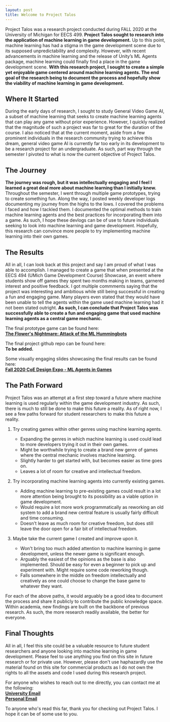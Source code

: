 ```yaml
---
layout: post
title: Welcome to Project Talos
---
```


Project Talos was a research project conducted during FALL 2020 at the University of Michigan for EECS 499. **Project Talos sought to research into the application of machine learning in game development.** Up to this point, machine learning has had a stigma in the game development scene due to its supposed unpredictability and complexity. However, with recent advancements in machine learning and the release of Unity’s ML Agents package, machine learning could finally find a place in the game development scene. **With this research project, I sought to create a simple yet enjoyable game centered around machine learning agents. The end goal of the research being to document the process and hopefully show the viability of machine learning in game development.**

## Where It Started

During the early days of research, I sought to study General Video Game AI, a subset of machine learning that seeks to create machine learning agents that can play any game without prior experience. However, I quickly realized that the magnitude of such a project was far to great for the duration of the course. I also noticed that at the current moment, aside from a few prominent individuals in the research community trying to achieve this dream, general video game AI is currently far too early in its development to be a research project for an undergraduate. As such, part way through the semester I pivoted to what is now the current objective of Project Talos.

## The Journey

**The journey was rough, but it was intellectually engaging and I feel I learned a great deal more about machine learning than I initially knew.** Throughout the semester, I went through multiple game prototypes, trying to create something fun. Along the way, I posted weekly developer logs documenting my journey from the highs to the lows. I covered the problems I faced and how I tackled them. I documented the optimal methods to train machine learning agents and the best practices for incorporating them into a game. As such, I hope these devlogs can be of use to future individuals seeking to look into machine learning and game development. Hopefully, this research can convince more people to try implementing machine learning into their own games. 

## The Results

All in all, I can look back at this project and say I am proud of what I was able to accomplish. I managed to create a game that when presented at the EECS 494 (UMich Game Development Course) Showcase, an event where students show off games they spent two months making in teams, garnered interest and positive feedback. I got multiple commments saying that the project was interesting and ambitious while still being successful in creating a fun and engaging game. Many players even stated that they would have been unable to tell the agents within the game used machine learning had it not been stated outright. **As such, I can conclude that Project Talos was successfully able to create a fun and engaging game that used machine learning agents as a central game mechanic.**

The final prototype game can be found here:  
**[The Flower's Nightmare: Attack of the ML Hummingbots](https://royalguardstudios.itch.io/the-flowers-nightmare)**

The final project github repo can be found here:  
**To be added.**

Some visually engaging slides showcasing the final results can be found here:  
**[Fall 2020 CoE Design Expo - ML Agents in Games](https://docs.google.com/presentation/d/1zl-6EEp7SOEROw0jPdHHJ6FFgav-9bWAdp_aZMvI5_o/edit?usp=sharing)**

## The Path Forward

Project Talos was an attempt at a first step toward a future where machine learning is used regularly within the game development industry. As such, there is much to still be done to make this future a reality. As of right now, I see a few paths forward for student researchers to make this future a reality.  

1. Try creating games within other genres using machine learning agents.
   - Expanding the genres in which machine learning is used could lead to more developers trying it out in their own games.
   - Might be worthwhile trying to create a brand new genre of games where the central mechanic involves machine learning.
   - Slightly harder to get started with, but becomes easier as time goes on.
   - Leaves a lot of room for creative and intellectual freedom.
   
2. Try incorporating machine learning agents into currently existing games.
   - Adding machine learning to pre-existing games could result in a lot more attention being brought to its possibility as a viable option in game development.
   - Would require a lot more work programmatically as reworking an old system to add a brand new central feature is usually fairly difficult and time consuming.
   - Doesn't leave as much room for creative freedom, but does still leave the door open for a fair bit of intellectual freedom. 

3. Maybe take the current game I created and improve upon it.
   - Won't bring too much added attention to machine learning in game development, unless the newer game is significant enough.
   - Arguably the easiest of the opinions as the base is also implemented. Should be easy for even a beginner to pick up and experiment with. Might require some code reworking though.
   - Falls somewhere in the middle on freedom intellectually and creatively as one could choose to change the base game to whatever they want.

For each of the above paths, it would arguably be a good idea to document the process and share it publicly to contribute the public knowledge space. Within academia, new findings are built on the backbone of previous research. As such, the more research readily available, the better for everyone.

## Final Thoughts

All in all, I feel this site could be a valuable resource to future student researchers and anyone looking into machine learning in game development. Please feel to use anything you find on this site in future research or for private use. However, please don't use haphazardly use the material found on this site for commercial products as I do not own the rights to all the assets and code I used during this research project.

For anyone who wishes to reach out to me directly, you can contact me at the following:  
**[University Email](mailto:oaansari@umich.edu)**  
**[Personal Email](mailto:osamahansari@gmail.com)**

To anyone who's read this far, thank you for checking out Project Talos. I hope it can be of some use to you.